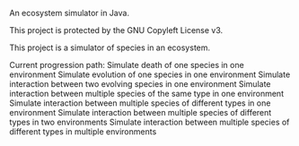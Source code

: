 An ecosystem simulator in Java.

This project is protected by the GNU Copyleft License v3.

This project is a simulator of species in an ecosystem.

Current progression path:
Simulate death of one species in one environment
Simulate evolution of one species in one environment
Simulate interaction between two evolving species in one environment
Simulate interaction between multiple species of the same type in one environment
Simulate interaction between multiple species of different types in one environment
Simulate interaction between multiple species of different types in two environments
Simulate interaction between multiple species of different types in multiple environments
